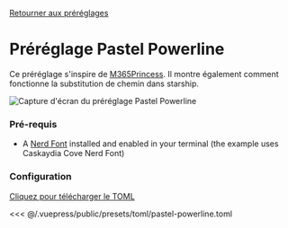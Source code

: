 [Retourner aux préréglages](./README.md#pastel-powerline)

# Préréglage Pastel Powerline

Ce préréglage s'inspire de [M365Princess](https://github.com/JanDeDobbeleer/oh-my-posh/blob/main/themes/M365Princess.omp.json). Il montre également comment fonctionne la substitution de chemin dans starship.

![Capture d'écran du préréglage Pastel Powerline](/presets/img/pastel-powerline.png)

### Pré-requis

- A [Nerd Font](https://www.nerdfonts.com/) installed and enabled in your terminal (the example uses Caskaydia Cove Nerd Font)

### Configuration

[Cliquez pour télécharger le TOML](/presets/toml/pastel-powerline.toml)

<<< @/.vuepress/public/presets/toml/pastel-powerline.toml
